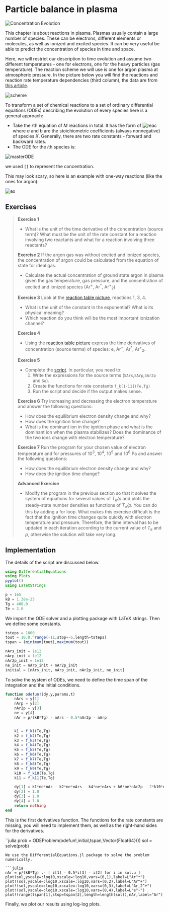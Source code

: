 # Particle balance in plasma

![Concentration Evolution](https://github.com/tungli/F5170-python/blob/master/6_Balance/reactions.svg)

This chapter is about reactions in plasma.
Plasmas usually contain a large number of species.
These can be electrons, different elements or molecules, as well as ionized and excited species.
It can be very useful be able to predict the concentration of species in time and space.

Here, we will restrict our description to time evolution and assume two different temperatures - one for electrons, one for the heavy particles (gas temperature).
The reaction scheme we will use is one for argon plasma at atmospheric pressure.
In the picture below you will find the reactions and reaction rate temperature dependencies (third column), the data are from [this article](https://journals.aps.org/pre/abstract/10.1103/PhysRevE.85.056404).

![scheme](https://github.com/tungli/F5170-python/blob/master/6_Balance/rate_table.png)

To transform a set of chemical reactions to a set of ordinary differential equations (ODEs) describing the evolution of every species here is a general approach:
 * Take the *r*th equation of *M* reactions in total. It has the form of ![reac](http://mathurl.com/ycnjqt5p.png) where *a* and *b* are the stoichiometric coefficients (always nonnegative) of species *X*. Generally, there are two rate constants - forward and backward rates.
 * The ODE for the *i*th species is:

![masterODE](http://mathurl.com/yd4yxekn.png)

we used `[]` to represent the concentration.

This may look scary, so here is an example with one-way reactions (like the ones for argon):

![ex](http://mathurl.com/ycv8c7w5.png)


## Exercises
>  **Exercise 1**
>  * What is the unit of the time derivative of the concentration (source term)? What must be the unit of the rate constant for a reaction involving two reactants and what for a reaction involving three reactants?
>  
>  **Exercise 2**
>  If the argon gas was without excited and ionized species, the concentration of argon could be calculated from the equation of state for ideal gas.
>  * Calculate the actual concentration of ground state argon in plasma given the gas temperature, gas pressure, and the concentration of excited and ionized species (Ar<sup>+</sup>, Ar<sup>\*</sup>, Ar<sup>+</sup><sub>2</sub>)
>  
>  **Exercise 3**
>  Look at the [reaction table picture](https://github.com/tungli/F5170-python/blob/master/6_Balance/rate_table.png), reactions 1, 3, 4.
>  * What is the unit of the constant in the exponential? What is its physical meaning?
>  * Which reaction do you think will be the most important ionization channel?
>  
>  **Exercise 4**
>  * Using the [reaction table picture](https://github.com/tungli/F5170-python/blob/master/6_Balance/rate_table.png) express the time derivatives of concentration (source terms) of species: e, Ar<sup>+</sup>, Ar<sup>\*</sup>, Ar<sup>+</sup><sub>2</sub>.
>  
>  **Exercise 5**
>  * Complete the [script](https://github.com/tungli/F5170-julia/blob/master/6_Balance/odesolve.jl). In particular, you need to:
>    1. Write the expressions for the source terms (`SArs`,`SArp`,`SAr2p` and `Se`).
>    2. Create the functions for rate constants `f_k[1-11](Te,Tg)`
>    3. Run the script and decide if the output makes sense.
>  
>  **Exercise 6**
>  Try increasing and decreasing the electron temperature and answer the following questions:
>  * How does the equilibrium electron density change and why?
>  * How does the ignition time change?
>  * What is the dominant ion in the ignition phase and what is the dominant ion when the plasma stabilizes? Does the dominance of the two ions change with electron temperature?
>  
>  **Exercise 7**
>  Run the program for your chosen value of electron temperature and for pressures of 10<sup>3</sup>, 10<sup>4</sup>, 10<sup>5</sup> and 10<sup>6</sup> Pa and answer the following questions:
>  * How does the equilibrium electron density change and why?
>  * How does the ignition time change?
>  
>  **Advanced Exercise**
>  * Modify the program in the previous section so that it solves the system of equations for several values of *T*<sub>e</sub>*/p* and plots the steady-state number densities as functions of *T*<sub>e</sub>*/p*. You can do this by adding a for loop. What makes this exercise difficult is the fact that the ignition time changes quite quickly with electron temperature and pressure. Therefore, the time interval has to be updated in each iteration according to the current value of *T*<sub>e</sub> and *p*, otherwise the solution will take very long.


## Implementation
The details of the script are discussed below.
```julia
using DifferentialEquations
using Plots
pyplot()
using LaTeXStrings

p = 1e5
kB = 1.38e-23
Tg = 400.0
Te = 2.0
```
We import the ODE solver and a plotting package with LaTeX strings.
Then we define some constants.

```julia
tsteps = 1000
tout = 10.0.^range(-11,stop=-6,length=tsteps)
tspan = (minimum(tout),maximum(tout))

nArs_init = 1e12
nArp_init = 1e12
nAr2p_init = 1e12
ne_init = nArp_init + nAr2p_init
initial = [nArs_init, nArp_init, nAr2p_init, ne_init]
```
To solve the system of ODEs, we need to define the time span of the integration and the initial conditions.

```julia
function odefun!(dy,y,params,t)
    nArs = y[1]
    nArp = y[2]
    nAr2p = y[3]
    ne = y[4]
    nAr = p/(kB*Tg) - nArs - 0.5*nAr2p - nArp


    k1 = f_k1(Te,Tg)    
    k2 = f_k2(Te,Tg)
    k3 = f_k3(Te,Tg)
    k4 = f_k4(Te,Tg)
    k5 = f_k5(Te,Tg)
    k6 = f_k6(Te,Tg)
    k7 = f_k7(Te,Tg)
    k8 = f_k8(Te,Tg)
    k9 = f_k9(Te,Tg)
    k10 = f_k10(Te,Tg)
    k11 = f_k11(Te,Tg)

    dy[1] = k1*ne*nAr - k2*ne*nArs - k4*ne*nArs + k6*ne*nAr2p - 2*k10*nArs^2 + k11*nArs*nAr
    dy[2] = 1.0
    dy[3] = 1.0
    dy[4] = 1.0
    return nothing
end
```
This is the first derivatives function.
The functions for the rate constants are missing, you will need to implement them, as well as the right-hand sides for the derivatives.

``julia
prob = ODEProblem(odefun!,initial,tspan,Vector{Float64}())
sol = solve(prob)
```
We use the DifferentialEquations.jl package to solve the problem numerically.

```julia
nAr = p/(kB*Tg) .- [ i[1] - 0.5*i[3] - i[2] for i in sol.u ]
plot(sol,yscale=:log10,xscale=:log10,vars=(0,1),label=L"Ar^*")
plot!(sol,yscale=:log10,xscale=:log10,vars=(0,2),label=L"Ar^+")
plot!(sol,yscale=:log10,xscale=:log10,vars=(0,3),label=L"Ar_2^+")
plot!(sol,yscale=:log10,xscale=:log10,vars=(0,4),label=L"e^-")
plot!(range(tspan[1],stop=tspan[2],length=length(sol)),nAr,label="Ar")
```
Finally, we plot our results using log-log plots.



